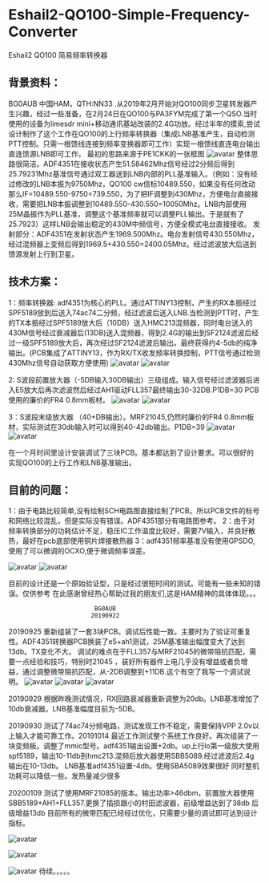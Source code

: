 ﻿# Eshail2-QO100-Simple-Frequency-Converter
   Eshail2 QO100 简易频率转换器

## 背景资料：
BG0AUB 中国HAM，QTH:NN33   .从2019年2月开始对QO100同步卫星转发器产生兴趣，经过一些准备，在2月24日在QO100与PA3FYM完成了第一个QSO.当时使用的设备为limesdr mini+移动通讯基站改装的2.4G功放。经过半年的摸索,尝试设计制作了这个工作在QO100的上行频率转换器（集成LNB基准产生，自动检测PTT控制。只需一根馈线连接到频率变换器即可工作）实现一根馈线直连电台输出直连馈源LNB即可工作。
最初的思路来源于PE1CKK的一张框图
![avatar](/image/1.jpg)
整体思路很简洁。ADF4351在接收状态产生51.58462Mhz信号经过2分频后得到25.79231Mhz基准信号通过双工器送到LNB内部的PLL基准输入。（例如：没有经过修改的LNB本振为9750Mhz，QO100 cw信标10489.550，如果没有任何改动那么IF=10489.550-9750=739.550，为了把IF调整到430Mhz，方便电台直接接收，需要把LNB本振调整到10489.550-430.550=10050Mhz。LNB内部使用25M晶振作为PLL基准，调整这个基准频率就可以调整PLL输出。于是就有了25.7923）这样LNB会输出稳定的430M中频信号，方便全模式电台直接接收。
    发射部分：ADF4351在发射状态产生1969.500Mhz。电台发射信号430.550Mhz，经过混频器上变频后得到1969.5+430.550=2400.05Mhz。经过滤波放大后送到馈源发射上行到卫星。

## 技术方案：
1：频率转换器:  adf4351为核心的PLL。通过ATTINY13控制，产生的RX本振经过SPF5189放到后送入74ac74二分频，经过滤波后送入LNB.当检测到PTT时，产生的TX本振经过SPF5189放大后（10DB）送入HMC213混频器，同时电台送入的430M信号经过衰减器后(13DB)送入混频器，得到2.4G的输出到SF2124滤波后经过一级SPF5189放大后，再次经过SF2124滤波后输出。最终获得约4-5db的纯净输出。(PCB集成了ATTINY13，作为RX/TX收发频率转换控制，PTT信号通过检测430Mhz信号自动获取方便使用)
![avatar](/image/2.png)
![avatar](/image/3.png)

2: S波段前置放大器（-5DB输入30DB输出）三级组成。输入信号经过滤波器后进入E5放大后再次滤波然后经过AH1驱动FLL357最终输出30-32DB.P1DB=30   PCB使用的廉价的FR4 0.8mm板材。
![avatar](/image/4.png)
![avatar](/image/5.png)


3：S波段末级放大器 （40+DB输出）。MRF21045,仍然时廉价的FR4 0.8mm板材，实际测试在30db输入时可以得到40-42db输出。P1DB=39
![avatar](/image/6.png)
![avatar](/image/7.png)

在一个月时间里设计安装调试了三块PCB。基本都达到了设计要求。可以很好的实现QO100的上行工作和LNB基准输出。

## 目前的问题：
1：由于电路比较简单,没有绘制SCH电路图直接绘制了PCB。所以PCB文件的标号和网络比较混乱，但是实际没有错误。ADF4351部分有电路图参考。
2：由于对频率转换部分的功耗估计不足，稳压IC工作温度比较好，需要7V输入，并良好散热，最好在pcb底部使用铜片焊接散热器
3：adf4351频率基准没有使用GPSDO,使用了可以微调的OCXO,便于微调频率误差。


![avatar](/image/1-1.png)
![avatar](/image/1-2.png)


目前的设计还是一个原始验证型，只是经过很短时间的测试。可能有一些未知的错误。仅供参考
在此感谢曾经热心帮助过我的朋友们,这是HAM精神的具体体现。。。

                            BG0AUB
                           20190922

20190925
重新组装了一套3块PCB。调试后性能一致。主要时为了验证可重复性。ADF4351转换器PCB换装了e5+ah1测试，25M基准输出幅度变大了达到13db。TX变化不大。
调试的难点在于FLL357与MRF21045的微带阻抗匹配，需要一点经验和技巧，特别时21045 ，装好所有器件上电几乎没有增益或者负增益，通过调整微带阻抗匹配，从-2DB调整到+11DB.这个有空了我写一个调试说明。
![avatar](image/2-6.jpg)
![avatar](/image/2-7.jpg)
![avatar](/image/2-8.jpg)

20190929
根据昨晚测试情况，RX回路衰减器重新调整为20db。LNB基准增加了10db衰减器。LNB基准幅度目前为-5DB。

20190930
测试了74ac74分频电路，测试发现工作不稳定，需要保持VPP 2.0v以上输入才能可靠工作。20191014
最近工作测试整个系统工作良好。再次组装了一块变频板。调整了mmic型号。adf4351输出设置+2db。up上行lo第一级放大使用spf5189，输出10-11db到hmc213.混频后放大器使用SBB5089.经过滤波后2.4g输出在10-13db。
LNB基准adf4351设置-4db。使用SBA5089效果很好
同时整机功耗可以降低一些。发热量减少很多

20200109
测试了使用MRF21085的版本。输出功率>46dbm，前置放大器使用SBB5189+AH1+FLL357.更换了插损跟小的村田滤波器，前级增益达到了38db 后级增益13db
目前所有的微带匹配已经经过优化，只需要少量的调试即可达到设计指标。

![avatar](/image/mrf21085.jpg)

![avatar](/image/33dbm.jpg)

![avatar](/image/46dbm.jpg)
待续。。。。。

